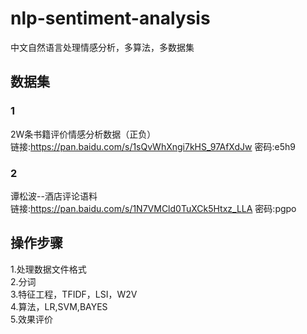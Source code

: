 # nlp-sentiment-analysis
中文自然语言处理情感分析，多算法，多数据集


## 数据集
### 1   
2W条书籍评价情感分析数据（正负）  
链接:https://pan.baidu.com/s/1sQvWhXngi7kHS_97AfXdJw  密码:e5h9  
### 2  
谭松波--酒店评论语料  
链接:https://pan.baidu.com/s/1N7VMCld0TuXCk5Htxz_LLA  密码:pgpo  

## 操作步骤   
1.处理数据文件格式  
2.分词  
3.特征工程，TFIDF，LSI，W2V  
4.算法，LR,SVM,BAYES  
5.效果评价  